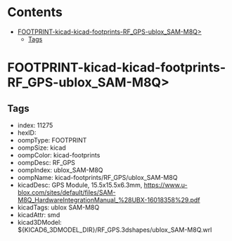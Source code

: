 



Contents
========

* [FOOTPRINT-kicad-kicad-footprints-RF_GPS-ublox_SAM-M8Q>](#footprint-kicad-kicad-footprints-rf_gps-ublox_sam-m8q)
	* [Tags](#tags)

# FOOTPRINT-kicad-kicad-footprints-RF_GPS-ublox_SAM-M8Q>

## Tags

- index: 11275
- hexID: 
- oompType: FOOTPRINT
- oompSize: kicad
- oompColor: kicad-footprints
- oompDesc: RF_GPS
- oompIndex: ublox_SAM-M8Q
- oompName: kicad-footprints/RF_GPS/ublox_SAM-M8Q
- kicadDesc: GPS Module, 15.5x15.5x6.3mm, https://www.u-blox.com/sites/default/files/SAM-M8Q_HardwareIntegrationManual_%28UBX-16018358%29.pdf
- kicadTags: ublox SAM-M8Q
- kicadAttr: smd
- kicad3DModel: ${KICAD6_3DMODEL_DIR}/RF_GPS.3dshapes/ublox_SAM-M8Q.wrl
